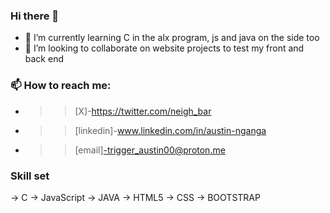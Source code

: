 ### Hi there 👋

<!--
**triggerAustin/triggerAustin** is a ✨ _special_ ✨ repository because its `README.md` (this file) appears on your GitHub profile.

Here are some ideas to get you started:

- 🔭 I’m currently working on ... 🤔 I’m looking for help with ...
- 💬 Ask me about ...--->
- 🌱 I’m currently learning C in the alx program, js and java on the side too
- 👯 I’m looking to collaborate on website projects to test my front and back end
### 📫 How to reach me:
-  >>[X]-https://twitter.com/neigh_bar
-  >>[linkedin]-www.linkedin.com/in/austin-nganga
-  >>[email]-trigger_austin00@proton.me
### Skill set
-> C
-> JavaScript
-> JAVA
-> HTML5
-> CSS
-> BOOTSTRAP


